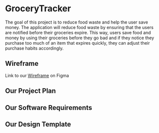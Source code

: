 # GroceryTracker

The goal of this project is to reduce food waste and help the user save money. The application will reduce food waste by ensuring that the users are notified before their groceries expire. This way, users save food and money by using their groceries before they go bad and if they notice they purchase too much of an item that expires quickly, they can adjust their purchase habits accordingly.

## Wireframe
Link to our [Wireframe](https://www.figma.com/file/zLNz6ScSGknxwwKBtfDlTL/Grocery-Tracker?node-id=24%3A2&t=sc6MTbkdMivPVYCf-1) on Figma

## Our Project Plan

## Our Software Requirements

## Our Design Template
